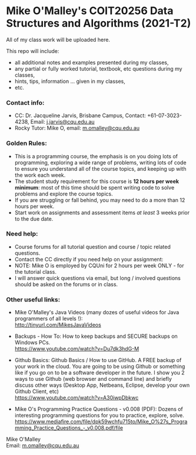 # Mike O'Malley's COIT20256 Data Structures and Algorithms (2021-T2)

All of my class work will be uploaded here.

This repo will include:
* all additional notes and examples presented during my classes,
* any partial or fully worked tutorial, textbook, etc questions during my classes,
* hints, tips, information ... given in my classes,
* etc.

### Contact info:
* CC: Dr. Jacqueline Jarvis, Brisbane Campus, Contact: +61-07-3023-4238, Email: j.jarvis@cqu.edu.au
* Rocky Tutor: Mike O, email: m.omalley@cqu.edu.au

### Golden Rules:
* This is a programming course, the emphasis is on you doing lots of programming, exploring a wide range of problems, writing lots of code to ensure you understand all of the course topics, and keeping up with the work each week.
* The student study requirement for this course is **12 hours per week minimum**: most of this time should be spent writing code to solve problems and explore the course topics.
* If you are struggling or fall behind, you may need to do a more than 12 hours per week.
* Start work on assignments and assessment items *at least* 3 weeks prior to the due date.


### Need help:
* Course forums for all tutorial question and course / topic related questions.
* Contact the CC directly if you need help on your assignment:
* NOTE: Mike O is employed by CQUni for 2 hours per week ONLY - for the tutorial class.
* I will answer quick questions via email, but long / involved questions should be asked on the forums or in class.


### Other useful links:

* Mike O'Malley's Java Videos (many dozes of useful videos for Java programmers of all levels !):
<br>http://tinyurl.com/MikesJavaVideos

* Backups - How To:
How to keep backups and SECURE backups on Windows PCs.
<br>https://www.youtube.com/watch?v=Du7dk3hdG-M

* Github Basics:
Github Basics / How to use GitHub.
A FREE backup of your work in the cloud.  You are going to be using Github or something like if you go on to be a software developer in the future.
I show you 2 ways to use Github (web browser and command line)
and briefly discuss other ways (Desktop App, Netbeans, Eclipse, develop your own Github Client, etc)
<br>https://www.youtube.com/watch?v=A30iwpDbkwc

* Mike O's Programming Practice Questions - v0.008 (PDF):
Dozens of interesting programming questions for you to practice, explore, solve.
<br>https://www.mediafire.com/file/dpk59wchfu715to/Mike_O%27s_Programming_Practice_Questions_-_v0.008.pdf/file

Mike O'Malley
<br>Email: m.omalley@cqu.edu.au

